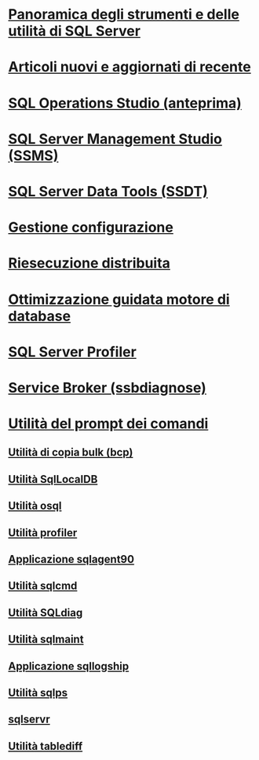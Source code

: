 
# [Panoramica degli strumenti e delle utilità di SQL Server](../tools/overview-sql-tools.md)
# [Articoli nuovi e aggiornati di recente](new-updated-tools.md)

# [SQL Operations Studio (anteprima)](../sql-operations-studio/what-is.md)

# [SQL Server Management Studio (SSMS)](../ssms/download-sql-server-management-studio-ssms.md)

# [SQL Server Data Tools (SSDT)](../ssdt/download-sql-server-data-tools-ssdt.md)

# [Gestione configurazione](../tools/configuration-manager/sql-server-configuration-manager-help.md)
# [Riesecuzione distribuita](../tools/distributed-replay/install-distributed-replay-overview.md)
# [Ottimizzazione guidata motore di database](../tools/dta/dta-utility.md)
# [SQL Server Profiler](../tools/sql-server-profiler/sql-server-profiler.md)
# [Service Broker (ssbdiagnose)](../tools/ssbdiagnose/ssbdiagnose-utility-service-broker.md)

# [Utilità del prompt dei comandi](command-prompt-utility-reference-database-engine.md)  
## [Utilità di copia bulk (bcp)](bcp-utility.md)  
## [Utilità SqlLocalDB](sqllocaldb-utility.md)  
## [Utilità osql](osql-utility.md)  
## [Utilità profiler](profiler-utility.md)  
## [Applicazione sqlagent90](sqlagent90-application.md)  
## [Utilità sqlcmd](sqlcmd-utility.md)  
## [Utilità SQLdiag](sqldiag-utility.md)  
## [Utilità sqlmaint](sqlmaint-utility.md)  
## [Applicazione sqllogship](sqllogship-application.md)  
## [Utilità sqlps](sqlps-utility.md)  
## [sqlservr](sqlservr-application.md)  
## [Utilità tablediff](tablediff-utility.md)
